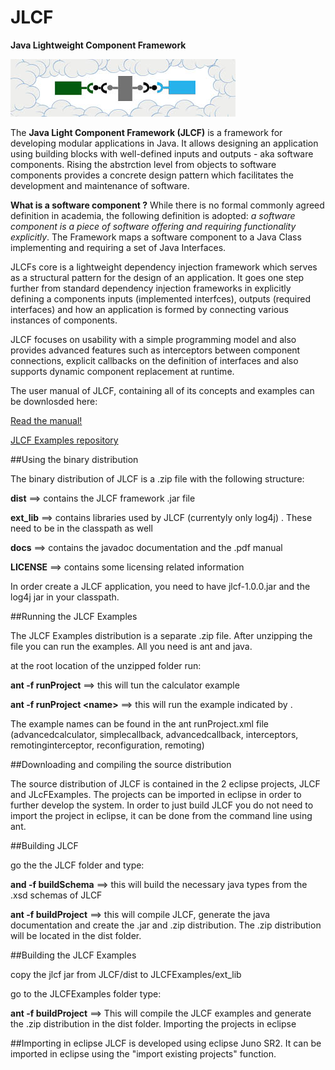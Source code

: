 # JLCF
**Java Lightweight Component Framework**

![alt tag](manual/component_cloud.jpg)

The **Java Light Component Framework (JLCF)** is a framework for developing modular applications in Java. It allows designing an application using building blocks with well-defined inputs and outputs - aka software components. Rising the abstrction level from objects to software components provides a concrete design pattern which facilitates the development and maintenance of software. 

**What is a software component ?** While there is no formal commonly agreed definition in academia, the following definition is adopted: *a software component is a piece of software offering and requiring functionality explicitly*. The Framework maps a software component to a Java Class implementing and requiring a set of Java Interfaces.      

JLCFs core is a lightweight dependency injection framework which serves as a structural pattern for the design of an application. It goes one step further from standard dependency injection frameworks in explicitly defining a components inputs (implemented interfces), outputs (required interfaces) and how an application is formed by connecting various instances of components. 

JLCF focuses on usability with a simple programming model and also provides advanced features such as interceptors between component connections, explicit callbacks on the definition of interfaces and also supports dynamic component replacement at runtime.

The user manual of JLCF, containing all of its concepts and examples can be downlosded here:

[Read the manual!](manual/jlcf-1.0.0.pdf)

[JLCF Examples repository](https://github.com/ppissias/JLCFExamples)


##Using the binary distribution

The binary distribution of JLCF is a .zip file with the following structure:

**dist** ==> contains the JLCF framework .jar file

**ext_lib** ==> contains libraries used by JLCF (currentyly only log4j) . These need to be in the classpath as well

**docs** ==> contains the javadoc documentation and the .pdf manual

**LICENSE** ==> contains some licensing related information

In order create a JLCF application, you need to have jlcf-1.0.0.jar and the log4j jar in your classpath.

##Running the JLCF Examples

The JLCF Examples distribution is a separate .zip file. After unzipping the file you can run the examples. All you need is ant and java.

at the root location of the unzipped folder run:

**ant -f runProject** ==> this will tun the calculator example

**ant -f runProject \<name\>** ==> this will run the example indicated by <name>. 

The example names can be found in the ant runProject.xml file (advancedcalculator, simplecallback, advancedcallback, interceptors, remotinginterceptor, reconfiguration, remoting)

##Downloading and compiling the source distribution

The source distribution of JLCF is contained in the 2 eclipse projects, JLCF and JLcFExamples. The projects can be imported in eclipse in order to further develop the system. In order to just build JLCF you do not need to import the project in eclipse, it can be done from the command line using ant.

##Building JLCF

go the the JLCF folder and type:

**and -f buildSchema** ==> this will build the necessary java types from the .xsd schemas of JLCF

**ant -f buildProject** ==> this will compile JLCF, generate the java documentation and create the .jar and .zip distribution. The .zip distribution will be located in the dist folder.

##Building the JLCF Examples

copy the jlcf jar from JLCF/dist to JLCFExamples/ext_lib

go to the JLCFExamples folder type:

**ant -f buildProject** ==> This will compile the JLCF examples and generate the .zip distribution in the dist folder.
Importing the projects in eclipse

##Importing in eclipse
JLCF is developed using eclipse Juno SR2. It can be imported in eclipse using the "import existing projects" function.



